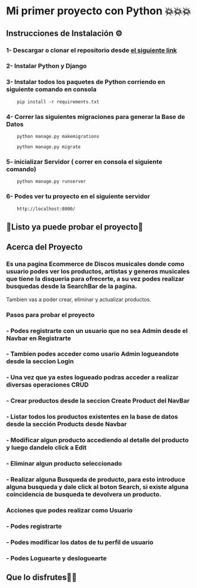 # Mi primer proyecto con Python 💥💥💥


## Instrucciones de Instalación ⚙️

### 1- Descargar o clonar el repositorio desde [el siguiente link](https://github.com/AgustinaGF/projectPython/)

### 2- Instalar Python y Django

### 3- Instalar todos los paquetes de Python corriendo en siguiente comando en consola

        pip install -r requirements.txt
        
### 4- Correr las siguientes migraciones para generar la Base de Datos
        
        python manage.py makemigrations
        
        python manage.py migrate
        
### 5- inicializar Servidor ( correr en consola el siguiente comando)
   
 
        python manage.py runserver
    
### 6- Podes ver tu proyecto en el siguiente servidor
        
        http://localhost:8000/

## 🎉Listo ya puede probar el proyecto🎉

## Acerca del Proyecto

### Es una pagina Ecommerce de Discos musicales donde como usuario podes ver los productos, artistas y generos musicales  que tiene la disqueria para ofrecerte, a su vez podes realizar busquedas desde la SearchBar de la pagina.
Tambien vas a poder crear, eliminar y actualizar productos.

### Pasos para probar el proyecto

### - Podes registrarte con un usuario que no sea Admin desde el Navbar en Registrarte

### - Tambien podes acceder como usario Admin logueandote desde la seccion Login 

### - Una vez que ya estes logueado podras acceder a realizar diversas operaciones CRUD

###  - Crear productos desde la seccion Create Product del NavBar

###  - Listar todos los productos existentes en la base de datos desde la sección Products desde Navbar

###  - Modificar algun producto accediendo al detalle del producto y luego dandelo click a Edit

###  - Eliminar algun producto seleccionado

###  - Realizar alguna Busqueda de producto, para esto introduce alguna busqueda y dale click al boton Search, si existe alguna coincidencia de busqueda te devolvera un producto.

### Acciones que podes realizar como Usuario

### - Podes registrarte

### - Podes modificar los datos de tu perfil de usuario

### - Podes Loguearte y desloguearte



## Que lo disfrutes🥳🥳


